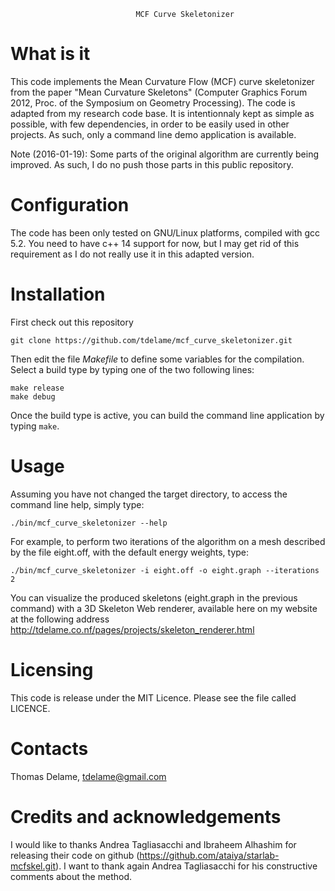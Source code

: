                                 MCF Curve Skeletonizer

# What is it
This code implements the Mean Curvature Flow (MCF) curve skeletonizer from the 
paper "Mean Curvature Skeletons" (Computer Graphics Forum 2012, Proc. of the 
Symposium on Geometry Processing). The code is adapted from my research code 
base. It is intentionnaly kept as simple as possible, with few dependencies, in
order to be easily used in other projects. As such, only a command line demo
application is available.

Note (2016-01-19):
Some parts of the original algorithm are currently being improved. As such, I
do no push those parts in this public repository. 

# Configuration
The code has been only tested on GNU/Linux platforms, compiled with gcc 5.2. 
You need to have c++ 14 support for now, but I may get rid of this requirement
as I do not really use it in this adapted version.

# Installation
First check out this repository
```
git clone https://github.com/tdelame/mcf_curve_skeletonizer.git   
```

Then edit the file _Makefile_ to define some variables for the compilation. 
Select a build type by typing one of the two following lines: 
```
make release
make debug
```

Once the build type is active, you can build the command line application by
typing ``make``.
    
# Usage
Assuming you have not changed the target directory, to access the command line
help, simply type:
```
./bin/mcf_curve_skeletonizer --help    
```

For example, to perform two iterations of the algorithm on a mesh described by
the file eight.off, with the default energy weights, type:
```
./bin/mcf_curve_skeletonizer -i eight.off -o eight.graph --iterations 2
```

You can visualize the produced skeletons (eight.graph in the previous command)
with a 3D Skeleton Web renderer, available here on my website at the following
address http://tdelame.co.nf/pages/projects/skeleton_renderer.html

# Licensing
This code is release under the MIT Licence. Please see the file called LICENCE.

# Contacts
Thomas Delame, tdelame@gmail.com

# Credits and acknowledgements
I would like to thanks Andrea Tagliasacchi and Ibraheem Alhashim for releasing
their code on github (https://github.com/ataiya/starlab-mcfskel.git). I want to
thank again Andrea Tagliasacchi for his constructive comments about the method.
